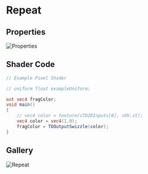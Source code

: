 # Repeat

## Properties
![Properties](https://user-images.githubusercontent.com/21966381/115397517-25fead00-a221-11eb-848b-aea0e1c93171.JPG)

## Shader Code

```glsl
// Example Pixel Shader

// uniform float exampleUniform;

out vec4 fragColor;
void main()
{
	// vec4 color = texture(sTD2DInputs[0], vUV.st);
	vec4 color = vec4(1.0);
	fragColor = TDOutputSwizzle(color);
}
```

## Gallery

![Repeat](https://user-images.githubusercontent.com/21966381/115665124-c0740300-a37d-11eb-8329-afd2e7e2216a.jpg)
